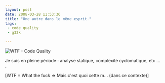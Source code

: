 ```yaml
---
layout: post
date: 2008-03-28 11:53:36
title: "Une autre dans le même esprit."
tags:
 - code quality
 - g33k

---
```


![WTF - Code Quality](http://static.zenithar.org/wp-content/uploads/wtfm.jpg)


Je suis en pleine période : analyse statique, complexité cyclomatique, etc ... .

[WTF = What the fuck => Mais c'est quoi cette m... (dans ce contexte)] 
